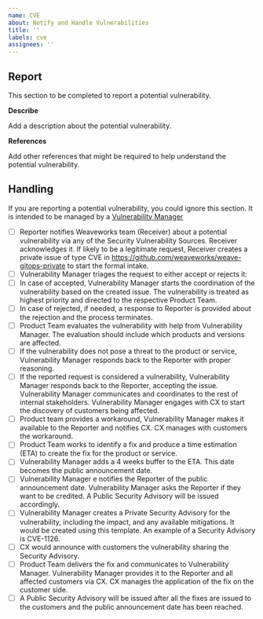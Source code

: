 ```yaml
---
name: CVE
about: Notify and Handle Vulnerabilities
title: ''
labels: cve
assignees: ''
---
```

## Report

This section to be completed to report a potential vulnerability.

**Describe**

Add a description about the potential vulnerability.

**References**

Add other references that might be required to help understand the potential vulnerability. 


## Handling 

If you are reporting a potential vulnerability, you could ignore this section. It is intended to be managed by 
a [Vulnerability Manager](https://docs.google.com/document/d/15vsta8H4gXQkpSjRVTQH1o3KrwgOY5H4c8ydNgrHt-I)

- [ ] Reporter notifies Weaveworks team (Receiver) about a potential vulnerability via any of the Security Vulnerability Sources. Receiver acknowledges it. If likely to be a legitimate request,  Receiver creates a private issue of type CVE in https://github.com/weaveworks/weave-gitops-private to start the formal intake.
- [ ] Vulnerability Manager triages the request to either accept or rejects it:
- [ ] In case of accepted, Vulnerability Manager starts the  coordination of the vulnerability based on the created issue. The vulnerability is treated as highest priority and directed to the respective Product  Team.
- [ ] In case of rejected, if needed, a response to Reporter is provided about the rejection and the process terminates.
- [ ] Product Team evaluates the vulnerability with help from Vulnerability Manager. The evaluation should include which products and versions are affected.
- [ ] If the vulnerability does not pose a threat to the product or service, Vulnerability Manager responds back to the Reporter with proper reasoning.
- [ ] If the reported request is considered a vulnerability, Vulnerability Manager responds back to the Reporter, accepting the issue. Vulnerability Manager communicates and coordinates to the rest of internal stakeholders. Vulnerability Manager engages with CX to start the discovery of customers being affected.
- [ ] Product team provides a workaround, Vulnerability Manager makes it available to the Reporter and notifies CX. CX manages with customers the workaround.
- [ ] Product Team works to identify a fix and produce a time estimation (ETA) to create the fix for the product or service.
- [ ] Vulnerability Manager adds a 4 weeks buffer to the ETA. This date becomes the public announcement date.
- [ ] Vulnerability Manager e notifies the Reporter of the  public announcement date. Vulnerability Manager asks the Reporter if they want to be credited. A Public Security Advisory will be issued accordingly.  
- [ ] Vulnerability Manager creates a Private Security Advisory for the vulnerability, including the impact, and any available mitigations. It would be created using this template. An example of a Security Advisory is CVE-1126.
- [ ] CX would announce with customers the vulnerability sharing the Security Advisory.
- [ ] Product Team delivers the fix and communicates to Vulnerability Manager. Vulnerability Manager provides it to the Reporter and all affected customers via CX. CX manages the application of the fix on the customer side.
- [ ] A Public Security Advisory will be issued after all the fixes are issued to the customers and the public announcement date has been reached.
